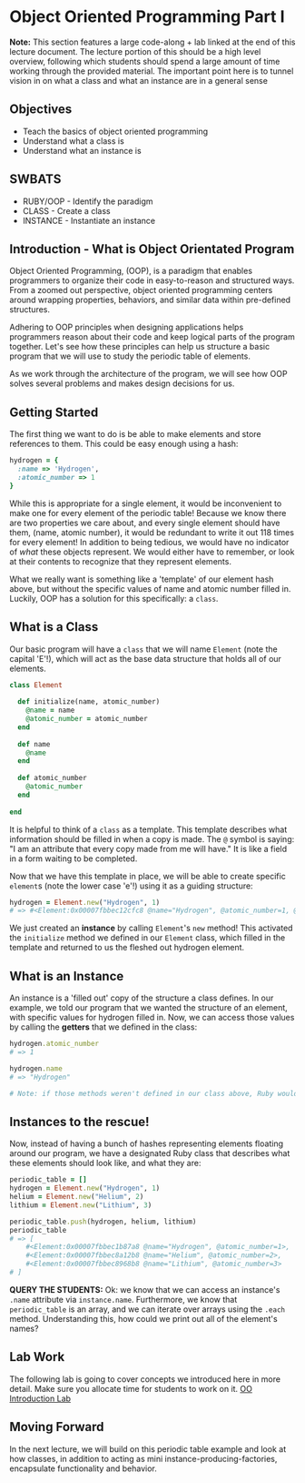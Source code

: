# Object Oriented Programming Part I

**Note:** This section features a large code-along + lab linked at the end of this lecture document. The lecture portion of this should be a high level overview, following which students should spend a large amount of time working through the provided material. The important point here is to tunnel vision in on what a class and what an instance are in a general sense

## Objectives

- Teach the basics of object oriented programming
- Understand what a class is
- Understand what an instance is

## SWBATS

+ RUBY/OOP - Identify the paradigm
+ CLASS - Create a class
+ INSTANCE - Instantiate an instance

## Introduction - What is Object Orientated Program

Object Oriented Programming, (OOP), is a paradigm that enables programmers to organize their code in easy-to-reason and structured ways. From a zoomed out perspective, object oriented programming centers around wrapping properties, behaviors, and similar data within pre-defined structures. 

Adhering to OOP principles when designing applications helps programmers reason about their code and keep logical parts of the program together. Let's see how these principles can help us structure a basic program that we will use to study the periodic table of elements.

As we work through the architecture of the program, we will see how OOP solves several problems and makes design decisions for us.

## Getting Started

The first thing we want to do is be able to make elements and store references to them. This could be easy enough using a hash:

```ruby
hydrogen = { 
  :name => 'Hydrogen',
  :atomic_number => 1
}
```

While this is appropriate for a single element, it would be inconvenient to make one for every element of the periodic table! Because we know there are two properties we care about, and every single element should have them, (name, atomic number), it would be redundant to write it out 118 times for every element! In addition to being tedious, we would have no indicator of _what_ these objects represent. We would either have to remember, or look at their contents to recognize that they represent elements.

What we really want is something like a 'template' of our element hash above, but without the specific values of name and atomic number filled in. Luckily, OOP has a solution for this specifically: a `class`. 

## What is a Class

Our basic program will have a `class` that we will name `Element` (note the capital 'E'!), which will act as the base data structure that holds all of our elements.

```ruby
class Element
  
  def initialize(name, atomic_number)
    @name = name
    @atomic_number = atomic_number
  end
  
  def name
    @name
  end
  
  def atomic_number
    @atomic_number
  end
  
end
```

It is helpful to think of a `class` as a template. This template describes what information should be filled in when a copy is made. The `@` symbol is saying: "I am an attribute that every copy made from me will have." It is like a field in a form waiting to be completed.

Now that we have this template in place, we will be able to create specific `element`s (note the lower case 'e'!) using it as a guiding structure:

```ruby
hydrogen = Element.new("Hydrogen", 1)
# => #<Element:0x00007fbbec12cfc8 @name="Hydrogen", @atomic_number=1, @phase="gas", @symbol="H"> 
```

We just created an **instance** by calling `Element`'s `new` method! This activated the `initialize` method we defined in our `Element` class, which filled in the template and returned to us the fleshed out hydrogen element.

## What is an Instance

An instance is a 'filled out' copy of the structure a class defines. In our example, we told our program that we wanted the structure of an element, with specific values for hydrogen filled in. Now, we can access those values by calling the **getters** that we defined in the class:

```ruby
hydrogen.atomic_number
# => 1

hydrogen.name
# => "Hydrogen"

# Note: if those methods weren't defined in our class above, Ruby wouldn't know what we wanted returned when we called `hydrogen.name`. The methods are called `getters` in this case because they simply `get` and return the value that is associated with the instance
```

## Instances to the rescue!

Now, instead of having a bunch of hashes representing elements floating around our program, we have a designated Ruby class that describes what these elements should look like, and what they are:

```ruby
periodic_table = []
hydrogen = Element.new("Hydrogen", 1)
helium = Element.new("Helium", 2)
lithium = Element.new("Lithium", 3)

periodic_table.push(hydrogen, helium, lithium)
periodic_table
# => [
    #<Element:0x00007fbbec1b87a8 @name="Hydrogen", @atomic_number=1>, 
    #<Element:0x00007fbbec8a12b8 @name="Helium", @atomic_number=2>,
    #<Element:0x00007fbbec8968b8 @name="Lithium", @atomic_number=3>
# ] 
```

**QUERY THE STUDENTS:** Ok: we know that we can access an instance's `.name` attribute via `instance.name`. Furthermore, we know that `periodic_table` is an array, and we can iterate over arrays using the `.each` method. Understanding this, how could we print out all of the element's names?

## Lab Work

The following lab is going to cover concepts we introduced here in more detail. Make sure you allocate time for students to work on it. 
[OO Introduction Lab][oo-basics-lab]

## Moving Forward

In the next lecture, we will build on this periodic table example and look at how classes, in addition to acting as mini instance-producing-factories, encapsulate functionality and behavior. 

[oo-basics-lab]: https://github.com/learn-co-curriculum/kwk-l1-oo-basics
